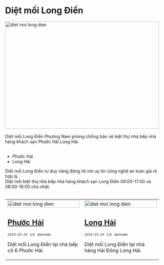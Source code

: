 <div class="FAQPage Table">
	<div class="Question cssSelector" id="#diệt-mối-long-điền">
		<h1 class="name">Diệt mối Long Điền</h1>
		<div class="Answer">
			<div class="text">
				<img src="https://wiki.thuongmai.blog/images/news/long-dien.jpg" width="100%" height="350px" alt="diet moi long dien"/><br><br>
				Diệt mối Long Điền Phương Nam phòng chống bảo vệ biệt thự nhà bếp nhà hàng khách sạn Phước Hải Long Hải.<br><br>
				<ul>
					<li>Phước Hải</li>
					<li>Long Hải</li>
				</ul>
				Diệt mối Long Điền tư duy năng động lời nói uy tín công nghệ an toàn giá rẻ hợp lý.<br>
				Diệt mối biệt thự nhà bếp nhà hàng khách sạn Long Điền 09:00-17:00 và 08:00-16:00 chủ nhật.<br><br>
				<table style="width: 100%;">
					<tr>
						<td style="width: 50%;">
							<img class="image" src="https://wiki.thuongmai.blog/images/dietmoi/longdien/tim-kiem-cac-to-moi-tu-bep-nha-co-6-phuoc-hai.jpg" width="100%;" alt="diet moi long dien"/>
							<h2><a href="diet-moi-tan-goc-long-dien-nha-bep-phuoc-hai.html" title="diệt mối long điền" target="_blank">Phước Hải</a></h2>
							<div style="font-size: 10px;"><i>2024-03-24</i> &nbsp; <i>1/5</i> &nbsp; <i>dietmoibr</i></div>
							<p>Diệt mối Long Điền tại nhà bếp cô 6 Phước Hải.</p>
						</td>
						<td style="width: 50%;">
							<img class="image" src="https://wiki.thuongmai.blog/images/dietmoi/longdien/nha-hang-hai-dong-long-hai.jpg" width="100%;" alt="diet moi long dien"/>
							<h2><a href="diet-moi-tan-goc-long-dien-nha-hang-long-hai.html" title="diệt mối long điền" target="_blank">Long Hải</a></h2>
							<div style="font-size: 10px;"><i>2024-03-24</i> &nbsp; <i>1/5</i> &nbsp; <i>dietmoibr</i></div>
							<p>Diệt mối Long Điền tại nhà hàng Hải Đông Long Hải.</p>
						</td>
					</tr>
				</table>
			</div>
		</div>
	</div>
</div>
